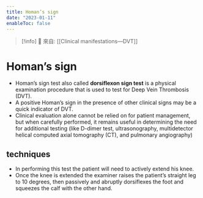 ```yaml
---
title: Homan’s sign
date: "2023-01-11"
enableToc: false
---
```


> [!info]
> 🌱 來自: [[Clinical manifestations—DVT]]

# Homan’s sign

* Homan’s sign test also called **dorsiflexon sign test** is a physical examination procedure that is used to test for Deep Vein Thrombosis (DVT).
* A positive Homan’s sign in the presence of other clinical signs may be a quick indicator of DVT.
* Clinical evaluation alone cannot be relied on for patient management, but when carefully performed, it remains useful in determining the need for additional testing (like D-dimer test, ultrasonography, multidetector helical computed axial tomography (CT), and pulmonary angiography)

## techniques
* In performing this test the patient will need to actively extend his knee.
* Once the knee is extended the examiner raises the patient’s straight leg to 10 degrees, then passively and abruptly dorsiflexes the foot and squeezes the calf with the other hand.


